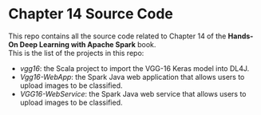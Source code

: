# Chapter 14 Source Code
This repo contains all the source code related to Chapter 14 of the **Hands-On Deep Learning with Apache Spark** book.  
This is the list of the projects in this repo:  
- *vgg16*: the Scala project to import the VGG-16 Keras model into DL4J.  
- *Vgg16-WebApp*: the Spark Java web application that allows users to upload images to be classified.  
- *VGG16-WebService*: the Spark Java web service that allows users to upload images to be classified.

